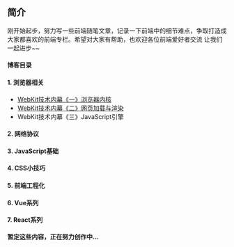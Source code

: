 ## 简介

刚开始起步，努力写一些前端随笔文章，记录一下前端中的细节难点，争取打造成大家都喜欢的前端专栏。希望对大家有帮助，也欢迎各位前端爱好者交流  让我们一起进步~~

#### 博客目录

#### 1. 浏览器相关

- [WebKit技术内幕《一》浏览器内核](https://github.com/Hjw52/Blog/issues/1 )
- [WebKit技术内幕《二》网页加载与渲染](https://github.com/Hjw52/Blog/issues/2)
- WebKit技术内幕《三》JavaScript引擎

#### 2. 网络协议

#### 3. JavaScript基础

#### 4. CSS小技巧

#### 5. 前端工程化

#### 6. Vue系列

#### 7. React系列

**暂定这些内容，正在努力创作中...**





